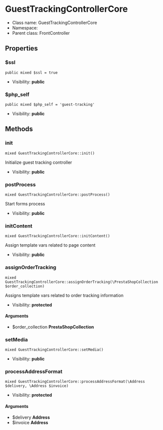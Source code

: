 GuestTrackingControllerCore
===============






* Class name: GuestTrackingControllerCore
* Namespace: 
* Parent class: FrontController





Properties
----------


### $ssl

    public mixed $ssl = true





* Visibility: **public**


### $php_self

    public mixed $php_self = 'guest-tracking'





* Visibility: **public**


Methods
-------


### init

    mixed GuestTrackingControllerCore::init()

Initialize guest tracking controller



* Visibility: **public**




### postProcess

    mixed GuestTrackingControllerCore::postProcess()

Start forms process



* Visibility: **public**




### initContent

    mixed GuestTrackingControllerCore::initContent()

Assign template vars related to page content



* Visibility: **public**




### assignOrderTracking

    mixed GuestTrackingControllerCore::assignOrderTracking(\PrestaShopCollection $order_collection)

Assigns template vars related to order tracking information



* Visibility: **protected**


#### Arguments
* $order_collection **PrestaShopCollection**



### setMedia

    mixed GuestTrackingControllerCore::setMedia()





* Visibility: **public**




### processAddressFormat

    mixed GuestTrackingControllerCore::processAddressFormat(\Address $delivery, \Address $invoice)





* Visibility: **protected**


#### Arguments
* $delivery **Address**
* $invoice **Address**


